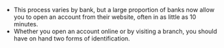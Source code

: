 -   This process varies by bank, but a large proportion of banks now allow you to open an account from their website, often in as little as 10 minutes.
-   Whether you open an account online or by visiting a branch, you should have on hand two forms of identification.
